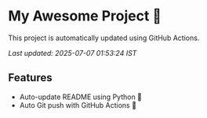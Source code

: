# My Awesome Project 🚀

This project is automatically updated using GitHub Actions.

_Last updated: 2025-07-07 01:53:24 IST_

## Features
- Auto-update README using Python 🐍
- Auto Git push with GitHub Actions 🤖
